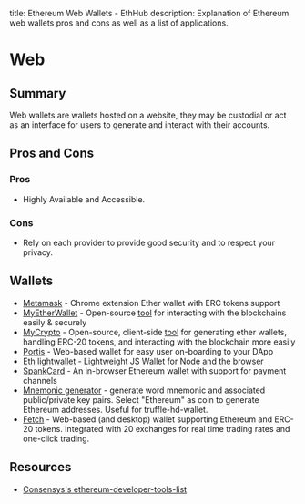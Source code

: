 title: Ethereum Web Wallets - EthHub
description: Explanation of Ethereum web wallets pros and cons as well as a list of applications.

# Web

## Summary

Web wallets are wallets hosted on a website, they may be custodial or act as an interface for users to generate and interact with their accounts.

## Pros and Cons

### Pros

* Highly Available and Accessible.

### Cons

* Rely on each provider to provide good security and to respect your privacy.

## Wallets

* [Metamask](https://metamask.io/) - Chrome extension Ether wallet with ERC tokens support
* [MyEtherWallet](https://github.com/MyEtherWallet) - Open-source [tool](https://www.myetherwallet.com/) for interacting with the blockchains easily & securely
* [MyCrypto](https://github.com/MyCryptoHQ) - Open-source, client-side [tool](https://mycrypto.com/account) for generating ether wallets, handling ERC-20 tokens, and interacting with the blockchain more easily
* [Portis](https://portis.io/) - Web-based wallet for easy user on-boarding to your DApp
* [Eth lightwallet](https://github.com/ConsenSys/eth-lightwallet) - Lightweight JS Wallet for Node and the browser
* [SpankCard](https://github.com/SpankChain/SpankCard) - An in-browser Ethereum wallet with support for payment channels
* [Mnemonic generator](https://iancoleman.io/bip39/) - generate word mnemonic and associated public/private key pairs. Select "Ethereum" as coin to generate Ethereum addresses. Useful for truffle-hd-wallet.
* [Fetch](https://hellofetch.co/download) - Web-based \(and desktop\) wallet supporting Ethereum and ERC-20 tokens. Integrated with 20 exchanges for real time trading rates and one-click trading.

## Resources

* [Consensys's ethereum-developer-tools-list](https://github.com/ConsenSys/ethereum-developer-tools-list/blob/master/EcosystemResources.md)

